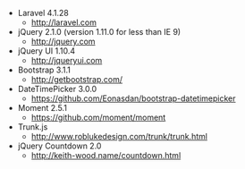 - Laravel 4.1.28
	- http://laravel.com
- jQuery 2.1.0 (version 1.11.0 for less than IE 9)
	- http://jquery.com
- jQuery UI 1.10.4
	- http://jqueryui.com
- Bootstrap 3.1.1
	- http://getbootstrap.com/
- DateTimePicker 3.0.0
	- https://github.com/Eonasdan/bootstrap-datetimepicker
- Moment 2.5.1
	- https://github.com/moment/moment
- Trunk.js
	- http://www.roblukedesign.com/trunk/trunk.html
- jQuery Countdown 2.0
	- http://keith-wood.name/countdown.html
